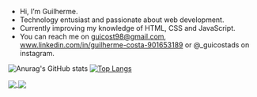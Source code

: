 - Hi, I’m Guilherme.
- Technology entusiast and passionate about web development.
- Currently improving my knowledge of HTML, CSS and JavaScript.
- You can reach me on guicost98@gmail.com, www.linkedin.com/in/guilherme-costa-901653189 or @_guicostads on instagram.


![Anurag's GitHub stats](https://github-readme-stats.vercel.app/api?username=guicostads&show_icons=true&theme=synthwave)
[![Top Langs](https://github-readme-stats.vercel.app/api/top-langs/?username=guicostads&layout=compact)](https://github.com/anuraghazra/github-readme-stats)

<a href="https://github.com/anuraghazra/github-readme-stats">
  <img align="center" src="https://github-readme-stats.vercel.app/api/pin/?username=anuraghazra&repo=github-readme-stats" />
</a>
<a href="https://github.com/anuraghazra/convoychat">
  <img align="center" src="https://github-readme-stats.vercel.app/api/pin/?username=anuraghazra&repo=convoychat" />
</a>
